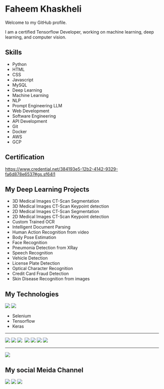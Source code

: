 # Faheem Khaskheli

Welcome to my GitHub profile.

I am a certified Tensorflow Developer, working on machine learning, deep learning, and computer vision.

## Skills
- Python
- HTML
- CSS
- Javascript
- MySQL
- Deep Learning
- Machine Learning
- NLP
- Prompt Engineering LLM
- Web Development
- Software Engineering
- API Development
- Git
- Docker
- AWS
- GCP

## Certification
https://www.credential.net/384193e5-12b2-4142-9329-fa6d878e6537#gs.sf64l1

## My Deep Learning Projects
- 3D Medical Images CT-Scan Segmentation
- 3D Medical Images CT-Scan Keypoint detection
- 2D Medical Images CT-Scan Segmentation
- 2D Medical Images CT-Scan Keypoint detection
- Custom Trained OCR
- Intelligent Document Parsing
- Human Action Recognition from video
- Body Pose Estimation
- Face Recognition
- Pneumonia Detection from XRay
- Speech Recognition
- Vehicle Detection
- License Plate Detection
- Optical Character Recognition
- Credit Card Fraud Detection
- Skin Disease Recognition from images

## My Technologies
<img src="https://img.shields.io/badge/Python-3776AB?style=for-the-badge&logo=python&logoColor=white">

<img src="https://img.shields.io/badge/Django-092E20?style=for-the-badge&logo=django&logoColor=white">

- Selenium
- Tensorflow
- Keras

---

<img src="https://img.shields.io/badge/HTML-239120?style=for-the-badge&logo=html5&logoColor=white">
<img src="https://img.shields.io/badge/HTML5-E34F26?style=for-the-badge&logo=html5&logoColor=white">
<img src="https://img.shields.io/badge/CSS3-1572B6?style=for-the-badge&logo=css3&logoColor=white">
<img scr="https://img.shields.io/badge/PHP-777BB4?style=for-the-badge&logo=php&logoColor=white">

<img src="https://img.shields.io/badge/Bootstrap-563D7C?style=for-the-badge&logo=bootstrap&logoColor=white">

<img src="https://img.shields.io/badge/CSS-239120?&style=for-the-badge&logo=css3&logoColor=white">
<img src="https://img.shields.io/badge/JavaScript-F7DF1E?style=for-the-badge&logo=javascript&logoColor=black">

<img src="https://img.shields.io/badge/MySQL-00000F?style=for-the-badge&logo=mysql&logoColor=white">

---

<img src="https://img.shields.io/badge/Markdown-000000?style=for-the-badge&logo=markdown&logoColor=white">

## My social Meida Channel

[<img src="https://img.shields.io/badge/LinkedIn-0077B5?style=for-the-badge&logo=linkedin&logoColor=white">](https://www.linkedin.com/in/faheemkhaskheli/)
[<img src="https://img.shields.io/badge/YouTube-FF0000?style=for-the-badge&logo=youtube&logoColor=white">](https://www.youtube.com/channel/UCfxrlRNfidD22ItiiGzc3gA)
[<img src="https://img.shields.io/badge/Facebook-1877F2?style=for-the-badge&logo=facebook&logoColor=white">](https://www.facebook.com/faheemkhaskheli99)
